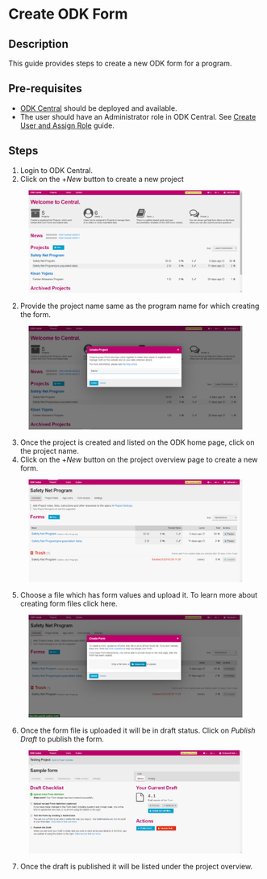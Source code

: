# Create ODK Form

## Description

This guide provides steps to create a new ODK form for a program.

## Pre-requisites

* [ODK Central](https://docs.getodk.org/central-intro/) should be deployed and available.
* The user should have an Administrator role in ODK Central. See [Create User and Assign Role](assign-roles-to-users.md) guide.

## Steps

1. Login to ODK Central.&#x20;
2. Click on the +_New_ button to create a new project

<figure><img src="../../.gitbook/assets/odk-central.png" alt=""><figcaption></figcaption></figure>

2. &#x20;Provide the project name same as the program name for which creating the form.

<figure><img src="../../.gitbook/assets/project-name.png" alt=""><figcaption></figcaption></figure>

3. Once the project is created and listed on the ODK home page, click on the project name.
4. Click on the +_New_ button on the project overview page to create a new form.

<figure><img src="../../.gitbook/assets/project-overview-page.png" alt=""><figcaption></figcaption></figure>

5. Choose a file which has form values and upload it. To learn more about creating form files click here.

<figure><img src="../../.gitbook/assets/form-upload.png" alt=""><figcaption></figcaption></figure>

6. Once the form file is uploaded it will be in draft status. Click on _Publish_ _Draft_ to publish the form.

<figure><img src="../../.gitbook/assets/publishing-draft.png" alt=""><figcaption></figcaption></figure>

7. Once the draft is published it will be listed under the project overview.
